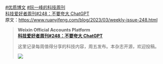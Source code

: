 <p><a href="https://t.me/cosine_front_end/117?q=%23%E4%BC%98%E8%B4%A8%E5%8D%9A%E6%96%87">#优质博文</a> <a href="https://t.me/cosine_front_end/117?q=%23%E9%98%AE%E4%B8%80%E5%B3%B0%E7%9A%84%E7%A7%91%E6%8A%80%E5%91%A8%E5%88%8A">#阮一峰的科技周刊</a><br><a href="https://mp.weixin.qq.com/s/eQBXl53-CH5KmXmd5D_bhQ" target="_blank" rel="noopener" onclick="return confirm('Open this link?\n\n'+this.href);">科技爱好者周刊#248：不要夸大 ChatGPT</a><br>原文：<a href="https://www.ruanyifeng.com/blog/2023/03/weekly-issue-248.html" target="_blank" rel="noopener">https://www.ruanyifeng.com/blog/2023/03/weekly-issue-248.html</a></p><blockquote><b>Weixin Official Accounts Platform</b><br><b><a href="https://mp.weixin.qq.com/s/eQBXl53-CH5KmXmd5D_bhQ">科技爱好者周刊#248：不要夸大 ChatGPT</a></b><br><p>这里记录每周值得分享的科技内容，周五发布。本杂志开源，欢迎投稿。</p><img src="ipfs://bafkreieijdhzrrzgycvxsfuv6df34v36lsiop3wa42lkdrroipeyr4c2ye" referrerpolicy="no-referrer"></blockquote>